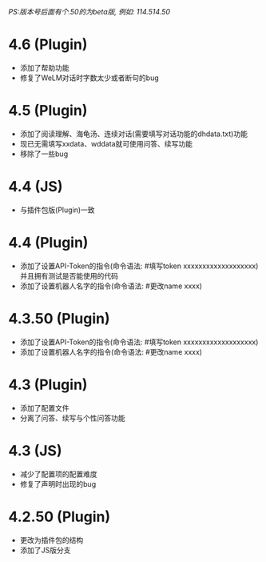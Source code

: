 _PS:版本号后面有个.50的为beta版, 例如: 114.514.50_
# 4.6 (Plugin)

* 添加了帮助功能
* 修复了WeLM对话时字数太少或者断句的bug

# 4.5 (Plugin)

* 添加了阅读理解、海龟汤、连续对话(需要填写对话功能的dhdata.txt)功能
* 现已无需填写xxdata、wddata就可使用问答、续写功能
* 移除了一些bug

# 4.4 (JS)

* 与插件包版(Plugin)一致

# 4.4 (Plugin)

* 添加了设置API-Token的指令(命令语法: #填写token xxxxxxxxxxxxxxxxxxx)并且拥有测试是否能使用的代码
* 添加了设置机器人名字的指令(命令语法: #更改name xxxx)

# 4.3.50 (Plugin)

* 添加了设置API-Token的指令(命令语法: #填写token xxxxxxxxxxxxxxxxxxx)
* 添加了设置机器人名字的指令(命令语法: #更改name xxxx)

# 4.3 (Plugin)

* 添加了配置文件
* 分离了问答、续写与个性问答功能

# 4.3 (JS)

* 减少了配置项的配置难度
* 修复了声明时出现的bug

# 4.2.50 (Plugin)

* 更改为插件包的结构
* 添加了JS版分支